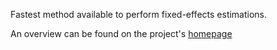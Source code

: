 

Fastest method available to perform fixed-effects estimations. 

An overview can be found on the project's [homepage](https://github.com/lrberge/fixest/wiki)
